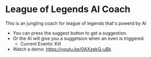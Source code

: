 # League of Legends AI Coach

This is an jungling coach for league of legends that's powerd by AI

- You can press the suggest button to get a suggestion.
- Or the AI will give you a suggetsion when an even is triggered.
  - Current Events: Kill
- Watch a demo: https://youtu.be/0AXzekQ-uBk
